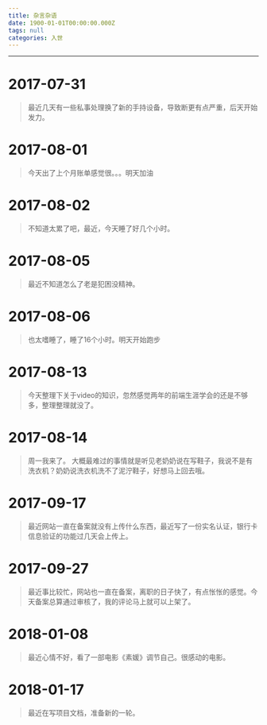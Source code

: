 ```yaml
---
title: 杂言杂语
date: 1900-01-01T00:00:00.000Z
tags: null
categories: 入世
---
```


--------------------------------------------------------------------------------

<!-- more -->

# 2017-07-31

> 最近几天有一些私事处理换了新的手持设备，导致断更有点严重，后天开始发力。

# 2017-08-01

> 今天出了上个月账单感觉很。。。明天加油

# 2017-08-02

> 不知道太累了吧，最近，今天睡了好几个小时。

# 2017-08-05

> 最近不知道怎么了老是犯困没精神。

# 2017-08-06

> 也太嗜睡了，睡了16个小时。明天开始跑步

# 2017-08-13

> 今天整理下关于video的知识，忽然感觉两年的前端生涯学会的还是不够多，整理整理就没了。

# 2017-08-14

> 周一我来了。 大概最难过的事情就是听见老奶奶说在写鞋子，我说不是有洗衣机？奶奶说洗衣机洗不了泥泞鞋子，好想马上回去哦。

# 2017-09-17

> 最近网站一直在备案就没有上传什么东西，最近写了一份实名认证，银行卡信息验证的功能过几天会上传上。

# 2017-09-27

> 最近事比较忙，网站也一直在备案，离职的日子快了，有点怅怅的感觉。今天备案总算通过审核了，我的评论马上就可以上架了。

# 2018-01-08

> 最近心情不好，看了一部电影《素媛》调节自己。很感动的电影。

# 2018-01-17

> 最近在写项目文档，准备新的一轮。
